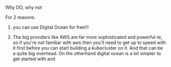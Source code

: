 Why DO, why not 


For 2 reasons. 

1. you can use Digital Ocean for free!!! 


2. The big providers like AWS are far more sophisticated and powerful re, so if you're not familiar with aws then you'll need to get up to speed with it first before you can start building a kubecluster on it. And that can be a quite big overhead. On the otherhand digital ocean is a lot simpler to get started with and 

